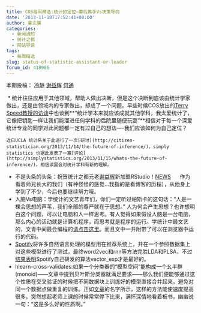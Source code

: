 ```yaml
---
title: COS每周精选:统计的定位–幕后推手Vs决策导向
date: '2013-11-18T17:52:41+00:00'
author: 霍志骥
categories:
  - 新闻通知
  - 统计之都
  - 网站导读
tags:
  - 每周精选
slug: status-of-statistic-assistant-or-leader
forum_id: 418986
---
```


本期投稿： [冷静](http://www.weibo.com/p/1005051756465937/home?from=page_100505&mod=TAB#place) [谢益辉](http://yihui.name) [何通](http://weibo.com/p/1005051635976784/home?from=page_100505&mod=TAB#place)

  * 统计往往应用于其他领域，帮助人做出决断，但是这个决断到底该由统计学家做出，还是由领域内的专家做出，却成了一个问题。早些时候COS放出的[Terry Speed教授的访谈](/2013/11/terry-speed/)中也谈到**“统计学本来就应该成就其他学科，我太爱统计了，它像把钥匙一样让我们能溜进任何学科的后院里随便玩耍”**相信对于每一个深爱统计专业的同学对此问题都一定有过自己的想法—-我们应该如何为自己定位？
  
    近日UCLA 统计系关于此进行了一次[研讨](http://citizen-statistician.org/2013/11/14/the-future-of-inference/)，simply statistics 也据此发表了一篇[评论](http://simplystatistics.org/2013/11/15/whats-the-future-of-inference/)。相信读罢会对统计学科有新的理解。
  * 不是头条的头条：祝贺统计之都元老[谢益辉](http://yihui.name/)新加盟RStudio！[NEWS](http://blog.rstudio.org/2013/11/15/shiny-0-8-0-released/)      作为看着师兄长大的我们（有种怪怪的感觉…我指的是看博客的历程），从他身上学到了不少，今后也要继续努力哦。
  * 人脑Vs电脑：学统计的文艺青年们，你们一定听过帕斯卡的这句话：“人是一棵会思想的芦苇，我们全部的尊严就在于思想。” 人为何会产生思想？也许想明白这个问题，可以让电脑和人一样思考。有人觉得如果假设人脑是一台电脑，那么内心的活动就是计算机程序，而思考就是程序的运行。学统计中最文艺的，文青中间最会编程的[请点击这里](https://probmods.org)。而且文中一并附带了可以在浏览器中运行的代码。
  * [Spotify](http://en.wikipedia.org/wiki/Spotify)将许多自然语言处理的模型用在推荐系统上，并在一个参照数据集上对这些模型进行了测试，最终word2vec和rnn等方法完胜LDA和PLSA，不过[结果表明](http://erikbern.com/?p=340)Spotify自己研发的算法vector_exp才是最好的。
  * hlearn-cross-validates:如果一个分类器的“模型空间”能构成一个幺半群(monoid)——文章中提到贝叶斯分类器就满足要求——那么我们便能够通过这个性质在交叉验证的时候把不同数据块上训练好的模型直接合并起来，避免对同一个数据点做重复的训练。正如[文章](http://ubm.api.r88r.net/r88r/story/v1_left/html/UBM.tw.v5.software/436243643541756f664e4178554d67736c39646747513d3d)的名字所示，这样的方法能使速度提高很多。突然想起老师上课的时候常常停下比来，满怀深情地看着板书，幽幽说一句：“这是多么好的性质啊。”
